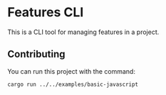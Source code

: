 # Features CLI

This is a CLI tool for managing features in a project.

## Contributing

You can run this project with the command:

```bash
cargo run ../../examples/basic-javascript
```
